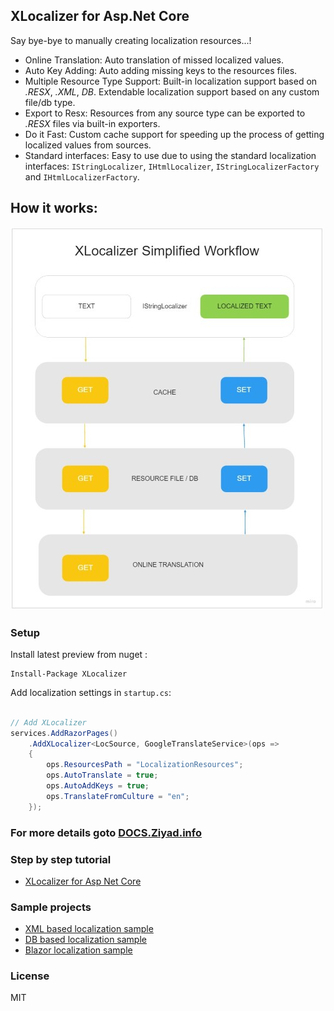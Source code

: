 ## XLocalizer for Asp.Net Core 
Say bye-bye to manually creating localization resources...! 

- Online Translation: Auto translation of missed localized values.
- Auto Key Adding: Auto adding missing keys to the resources files.
- Multiple Resource Type Support: Built-in localization support based on _.RESX_, _.XML_, _DB_. Extendable localization support based on any custom file/db type.
- Export to Resx: Resources from any source type can be exported to _.RESX_ files via built-in exporters.
- Do it Fast: Custom cache support for speeding up the process of getting localized values from sources.
- Standard interfaces: Easy to use due to using the standard localization interfaces: `IStringLocalizer`, `IHtmlLocalizer`, `IStringLocalizerFactory` and `IHtmlLocalizerFactory`.

## How it works:

![XLocalizer Simplified Workflow](https://github.com/LazZiya/Docs/raw/master/XLocalizer/v1.0/images/XLocalizer-Flowchart.jpg)

### Setup
Install latest preview from nuget :
````
Install-Package XLocalizer
````

Add localization settings in `startup.cs`:
````cs

// Add XLocalizer
services.AddRazorPages()
    .AddXLocalizer<LocSource, GoogleTranslateService>(ops =>
    {
        ops.ResourcesPath = "LocalizationResources";
        ops.AutoTranslate = true;
        ops.AutoAddKeys = true;
        ops.TranslateFromCulture = "en";
    });
````

### For more details goto [DOCS.Ziyad.info](https://docs.ziyad.info)

### Step by step tutorial 
 * [XLocalizer for Asp Net Core](http://ziyad.info/en/articles/1040-XLocalizer_for_Asp_Net_Core)

### Sample projects
 * [XML based localization sample](https://github.com/LazZiya/XLocalizer.Samples/tree/master/XmlLocalizationSample)
 * [DB based localization sample](https://github.com/LazZiya/XLocalizer.Samples/tree/master/DbLocalizationSample)
 * [Blazor localization sample](https://github.com/LazZiya/XLocalizer.Samples/tree/master/BlazorLocalizationSample)

### License
MIT

[1]:https://github.com/LazZiya/XLocalizer.Translate
